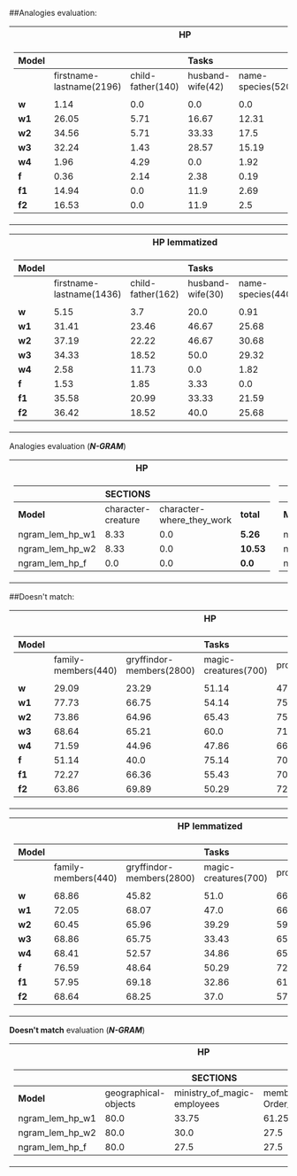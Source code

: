 ##Analogies evaluation:

<table>
<tr><th>HP</th><th>ASOIF</th></tr>
<tr><td>

| **Model** |       |      | **Tasks**    |       |       |
|:-------|:------|:-----|:----------|:------|:------|
|        |firstname-lastname(2196)|child-father(140)| husband-wife(42)|name-species(520)| total(4120)|
|        |       |      |    |       |       |       |
| **w**  | 1.14  | 0.0  | 0.0       | 0.0   | 0.63  |       
| **w1** | 26.05 | 5.71 | 16.67     | 12.31 | 19.32 |       
| **w2** | 34.56 | 5.71 | 33.33     | 17.5  | 26.82 |       
| **w3** | 32.24 | 1.43 | 28.57     | 15.19 | 22.74 |       
| **w4** | 1.96  | 4.29 | 0.0       | 1.92  | 1.94  |       
| **f**  | 0.36  | 2.14 | 2.38      | 0.19  | 0.34  |       
| **f1** | 14.94 | 0.0  | 11.9      | 2.69  | 8.45  |       
| **f2** | 16.53 | 0.0  | 11.9      | 2.5   | 9.27  |       
</td><td>

| **Model** |       |      | **Tasks**    |       |       |  |
|:-------|:------|:-----|:----------|:------|:------|:------|
|        |firstname-lastname(2172)|child-father(152)|husband-wife(20)|geo-name-location(64)|houses-seats(12)|total(2492)|
|        |       |      |  |       |       |       |
| **w**  | 1.01  | 0.66 | 5.0       | 0.0   | 0.0   | 0.96  |
| **w1** | 16.8  | 1.32 | 15.0      | 0.0   | 0.0   | 14.89 |
| **w2** | 26.06 | 1.97 | 10.0      | 0.0   | 8.33  | 23.07 |
| **w3** | 27.67 | 2.63 | 20.0      | 0.0   | 0.0   | 24.48 |
| **w4** | 0.28  | 7.24 | 5.0       | 6.25  | 8.33  | 0.96  |
| **f**  | 0.23  | 1.97 | 0.0       | 0.0   | 0.0   | 0.32  |
| **f1** | 11.88 | 3.29 | 5.0       | 0.0   | 0.0   | 10.63 |
| **f2** | 13.54 | 3.29 | 5.0       | 0.0   | 0.0   | 12.08 |
</td></tr> </table>

<table>
<tr><th>HP lemmatized</th><th>ASOIF lemmatized</th></tr>
<tr><td>

| **Model** |       |      | **Tasks**    |       |       |     
|:-------|:------|:-----|:----------|:------|:------|
|        |firstname-lastname(1436)|child-father(162)| husband-wife(30)|name-species(440)| total(2832)|
|        |       |      |    |       |       |       |
| **w**  | 5.15  | 3.7  | 20.0       | 0.91   | 3.64  |       
| **w1** | 31.41 | 23.46 | 46.67     | 25.68 | 27.37 |       
| **w2** | 37.19 | 22.22 | 46.67     | 30.68  | 28.43 |       
| **w3** | 34.33 | 18.52 | 50.0     | 29.32 | 26.62 |       
| **w4** | 2.58  | 11.73 | 0.0       | 1.82  | 4.63   |       
| **f**  | 1.53  | 1.85 | 3.33      | 0.0  | 0.95   |       
| **f1** | 35.58 | 20.99  | 33.33      | 21.59  | 24.93  |       
| **f2** | 36.42 | 18.52  | 40.0      | 25.68   | 25.88  |       
</td><td>

| **Model** |       |      | **Tasks**    |       |       |  |
|:-------|:------|:-----|:----------|:------|:------|:------|
|        |firstname-lastname(1928)|child-father(114)|husband-wife(20)|geo-name-location(88)|houses-seats(12)|total(2234)|
|        |       |      |  |       |       |       |
| **w**  | 1.45  | 5.26 | 15.0       | 4.55   | 8.33   | 1.88  |
| **w1** | 24.53  | 6.14 | 15.0      | 11.36   | 33.33   | 22.56 |
| **w2** | 30.96 | 3.51 | 10.0      | 3.41   | 50.0  | 28.02 |
| **w3** | 32.26  | 7.02 | 5.0       | 0.0  | 50.0  | 29.23  |
| **w4** | 0.73  | 4.39 | 15.0       | 4.55   | 16.67   | 1.34  |
| **f**  | 2.44  | 7.89 | 0.0       | 1.14    | 8.33  | 2.6  |
| **f1** | 29.3 | 5.26 | 5.0       | 4.55  | 33.33   | 26.32  |
| **f2** | 30.03 | 5.26 | 10.0      | 2.27  | 33.33   | 27.08 |
</td></tr> </table>

Analogies evaluation (***N-GRAM***)
<table>
<tr><th>HP</th><th>ASOIF</th></tr>
<tr><td>

|         |   **SECTIONS**     |         |        |
|---------------------------------|---------|--------|---------|
|**Model**|character-creature|character-where_they_work|**total**|
|ngram_lem_hp_w1                              | 8.33 | 0.0 | **5.26**|
|ngram_lem_hp_w2                | 8.33 | 0.0 | **10.53**|
|ngram_lem_hp_f                | 0.0 | 0.0 | **0.0**|
</td><td>

|         |   **SECTIONS**     |         |        |
|---------------------------------|---------|--------|---------|
|**Model**|name-nickname|character-where_they_work|**total**|
ngram_lem_asoif_w1                | 10.0 | 0.0 | **10.0**
ngram_lem_asoif_w2                | 11.11 | 0.0 | **11.11**
ngram_lem_asoif_f                | 0.0 | 0.0 | **0.0**
</td></tr> </table>  

##Doesn't match:

<table>
<tr><th>HP</th><th>ASOIF</th></tr>
<tr><td>

| **Model** |       |      | **Tasks**    |       |       |
|:-------|:------|:-----|:----------|:------|:------|
|        | family-members(440)   | gryffindor-members(2800) | magic-creatures(700)   | professors(400)    | total(8340) |
|        |       |      |      |       |         |   
| **w**  | 29.09 | 23.29 | 51.14 | 47.75 | 34.88 |
| **w1** | 77.73 | 66.75 | 54.14 | 75.25 | 61.4  |
| **w2** | 73.86 | 64.96 | 65.43 | 75.25 | 62.4  |
| **w3** | 68.64 | 65.21 | 60.0 | 71.0 | 60.79   |
| **w4** | 71.59 | 44.96 | 47.86 | 66.0 | 47.42  |
| **f**  | 51.14 | 40.0 | 75.14 | 70.25 | 47.39  |
| **f1** | 72.27 | 66.36 | 55.43 | 70.25 | 62.11 |
| **f2** | 63.86 | 69.89 | 50.29 | 72.25 | 63.51 |
</td><td>

| **Model** |       |      | **Tasks**    |       |       |
|:-------|:------|:-----|:----------|:------|:------|
|        |family-siblings(160) | names-of-houses(7280) | stark clan(1120)  | free cities(700)    | total(11180) |
|        |       |       |        |       |       |
| **w**  | 54.37 | 71.94 | 37.95 | 50.14 | 62.45 |
| **w1** | 71.25 | 63.85 | 71.25 | 57.0 | 66.67  |
| **w2** | 78.75 | 60.56 | 73.3 | 60.86 | 66.58  |
| **w3** | 83.12 | 57.18 | 69.46 | 63.43 | 64.44 |
| **w4** | 50.0 | 67.79 | 52.05 | 53.86 | 63.84  |
| **f**  | 52.5 | 66.28 | 52.59 | 63.29 | 63.0   |
| **f1** | 75.62 | 58.46 | 74.64 | 79.14 | 66.85 |
| **f2** | 79.38 | 59.42 | 77.41 | 76.57 | 67.74 |
</td></tr> </table>

<table>
<tr><th>HP lemmatized</th><th>ASOIF lemmatized</th></tr>
<tr><td>

| **Model** |       |      | **Tasks**    |       |       |
|:-------|:------|:-----|:----------|:------|:------|
|        | family-members(440)   | gryffindor-members(2800) | magic-creatures(700)   | professors(400)    | total(8340) |
|        |       |      |       |       |       | 
| **w**  | 68.86 | 45.82 | 51.0 | 66.75 | 52.96 |
| **w1** | 72.05 | 68.07 | 47.0 | 66.25 | 61.95 |
| **w2** | 60.45 | 65.96 | 39.29 | 59.5 | 61.64 |
| **w3** | 68.86 | 65.75 | 33.43 | 65.0 | 60.59 |
| **w4** | 68.41 | 52.57 | 34.86 | 65.5 | 51.12 |
| **f**  | 76.59 | 48.64 | 50.29 | 72.25 | 54.23|
| **f1** | 57.95 | 69.18 | 32.86 | 61.5 | 61.76 |
| **f2** | 68.64 | 68.25 | 37.0 | 57.75 | 61.87 |
</td><td>

| **Model** |       |      | **Tasks**    |       |       |
|:-------|:------|:-----|:----------|:------|:------|
|        | family-siblings(160) | names-of-houses(7280) | stark clan(1120)  | free cities(700)    | total(11180) |
|        |       |      |       |       |       |  
| **w**  | 40.0 | 81.21 | 61.79 | 63.43 | 74.17  |
| **w1** | 75.0 | 59.31 | 87.23 | 84.0 | 68.18   |
| **w2** | 70.62 | 59.93 | 81.16 | 80.43 | 68.15 |
| **w3** | 73.12 | 58.61 | 77.77 | 80.57 | 67.1  |
| **w4** | 66.25 | 69.7 | 90.89 | 78.29 | 73.43  |
| **f**  | 70.0 | 72.76 | 78.3 | 71.71 | 72.65   |
| **f1** | 77.5 | 60.63 | 80.18 | 79.29 | 68.8   |
| **f2** | 76.25 | 56.87 | 80.62 | 81.43 | 66.52 |
</td></tr> </table>

**Doesn't match** evaluation (***N-GRAM***)
<table>
<tr><th>HP</th><th>ASOIF</th></tr>
<tr><td>

|                        |         |   **SECTIONS**     |         |        |        
|---------------------------------|---------|--------|---------|--------|
|**Model**| geographical-objects|ministry_of_magic-employees | members-of-Order_of_the_Phoenix|**total**|
ngram_lem_hp_w1                | 80.0 | 33.75 | 61.25 | **75.52**
ngram_lem_hp_w2                | 80.0 | 30.0 | 27.5 | **73.39**
ngram_lem_hp_f                | 80.0 | 27.5 | 27.5 | **73.44**
</td><td>

|                        |         |   **SECTIONS**     |         |        |         |   |     
|---------------------------------|---------|--------|---------|--------|----------|---|
|**Model**| bays | gods | cities-fortresses|Maesters|Houses|**total**|
ngram_lem_asoif_w1                              | 90.0 | 55.0 | 52.5 | 55.0 | 75.0 | **69.6**
ngram_lem_asoif_w2                | 90.0 | 55.0 | 54.37 | 55.0 | 75.0 | **69.75**
ngram_lem_asoif_f                | 90.0 | 55.0 | 46.88 | 55.0 | 75.0 | **69.15**
</td></tr> </table>
